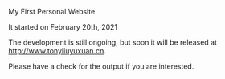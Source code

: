 My First Personal Website

It started on February 20th, 2021

The development is still ongoing, but soon it will be released at http://www.tonyliuyuxuan.cn.

Please have a check for the output if you are interested.